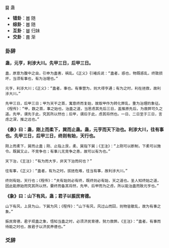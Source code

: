 ䷑ 蛊

+ **错卦**：䷐ 随
+ **综卦**：䷐ 随
+ **互卦**：䷵ 归妹  
+ **交卦**：䷴ 渐

### 卦辞

**蛊，元亨，利涉大川。先甲三日，后甲三日。**

```
蛊，原意为腹中之虫，引申为蛊害，祸乱。《正义》引褚氏说：“蛊者，惑也，物既惑乱，终致损坏，当须有事也，有为治理也。”

元亨，利涉大川；《正义》：“蛊者，事也。有事营为，则大得亨通；有为之时，利在拯救，故利涉大川。”

先甲三日，后甲三日；甲为天干之首，寓意终而复始，故取甲作为转化弊乱，重为治理的象征。
《程传》：“甲，数之首，事之始也，治蛊之道，当思虑其先后三日，盖推原先后，为救弊可久之道。先甲，谓先于此，究其所以然也；后甲，谓后于此，虑其将然也。一日、二日至于三日，言虑之深，推之远也。”
```

**《彖》曰：蛊，刚上而柔下，巽而止蛊。蛊，元亨而天下治也。利涉大川，往有事也。先甲三日，后甲三日，终则有始，天行也。**

```
刚上而柔下，巽而止蛊；刚、止指上艮，柔、巽指下巽；《王注》：“上刚可以断制，下柔可以施令。既巽又止，不竞争也；有事儿无竞争之患，故可以有为也。”

天下治，《王注》：“有为而大亨，非天下治而何也？”

往有事，《正义》：“蛊者，有为之时。拔拯危难，往当有事，故利涉大川。”

终则有始，天行也；《程传》：“夫有始则必有终，既终则必有始，天之道也。圣人知终始之道，因此能原始而究其所以然，要终而备其将然，先甲、后甲而为之虑，所以能治蛊而致元亨也。”
```

**《象》曰：山下有风，蛊；君子以振民育德。**

```
山下有风，上艮为山，下巽为风；《程传》：“山下有风，风过山而回，则物皆散乱，故为有事之象。”

振民育德，君子观蛊之象，悟知当蛊之时，必须济民育德，努力救弊。《王注》：“蛊者，有事而待能之时也，故君子以济民养德也。”
```


### 爻辞

